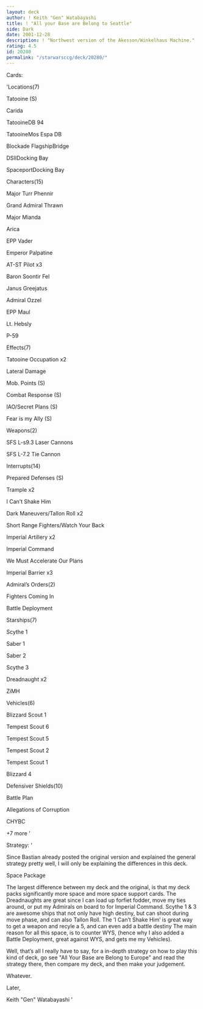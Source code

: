 ```yaml
---
layout: deck
author: ! Keith "Gen" Watabayashi
title: ! "All your Base are Belong to Seattle"
side: Dark
date: 2001-12-28
description: ! "Northwest version of the Akesson/Winkelhaus Machine."
rating: 4.5
id: 20280
permalink: "/starwarsccg/deck/20280/"
---
```

Cards: 

'Locations(7)

Tatooine (S)

Carida

TatooineDB 94

TatooineMos Espa DB

Blockade FlagshipBridge

DSIIDocking Bay

SpaceportDocking Bay


Characters(15)

Major Turr Phennir

Grand Admiral Thrawn

Major Mianda

Arica

EPP Vader

Emperor Palpatine

AT-ST Pilot x3

Baron Soontir Fel

Janus Greejatus

Admiral Ozzel

EPP Maul

Lt. Hebsly

P-59


Effects(7)

Tatooine Occupation x2

Lateral Damage

Mob. Points (S)

Combat Response (S)

IAO/Secret Plans (S)

Fear is my Ally (S)


Weapons(2)

SFS L-s9.3 Laser Cannons

SFS L-7.2 Tie Cannon


Interrupts(14)

Prepared Defenses (S)

Trample x2

I Can’t Shake Him

Dark Maneuvers/Tallon Roll x2

Short Range Fighters/Watch Your Back

Imperial Artillery x2

Imperial Command

We Must Accelerate Our Plans

Imperial Barrier x3


Admiral’s Orders(2)

Fighters Coming In

Battle Deployment


Starships(7)

Scythe 1

Saber 1

Saber 2

Scythe 3

Dreadnaught x2

ZiMH


Vehicles(6)

Blizzard Scout 1

Tempest Scout 6

Tempest Scout 5

Tempest Scout 2

Tempest Scout 1

Blizzard 4



Defensiver Shields(10)

Battle Plan

Allegations of Corruption

CHYBC

+7 more '

Strategy: '

Since Bastian already posted the original version and explained the general strategy pretty well, I will only be explaining the differences in this deck.


Space Package

The largest difference between my deck and the original, is that my deck packs significantly more space and more space support cards. The Dreadnaughts are great since I can load up forfiet fodder, move my ties around, or put my Admirals on board to for Imperial Command. Scythe 1 & 3 are awesome ships that not only have high destiny, but can shoot during move phase, and can also Tallon Roll. The ’I Can’t Shake Him’ is great way to get a weapon and recyle a 5, and can even add a battle destiny The main reason for all this space, is to counter WYS, (hence why I also added a Battle Deployment, great against WYS, and gets me my Vehicles).


Well, that’s all I really have to say, for a in-depth strategy on how to play this kind of deck, go see "All Your Base are Belong to Europe" and read the strategy there, then compare my deck, and then make your judgement.


Whatever.


Later,

Keith "Gen" Watabayashi '

